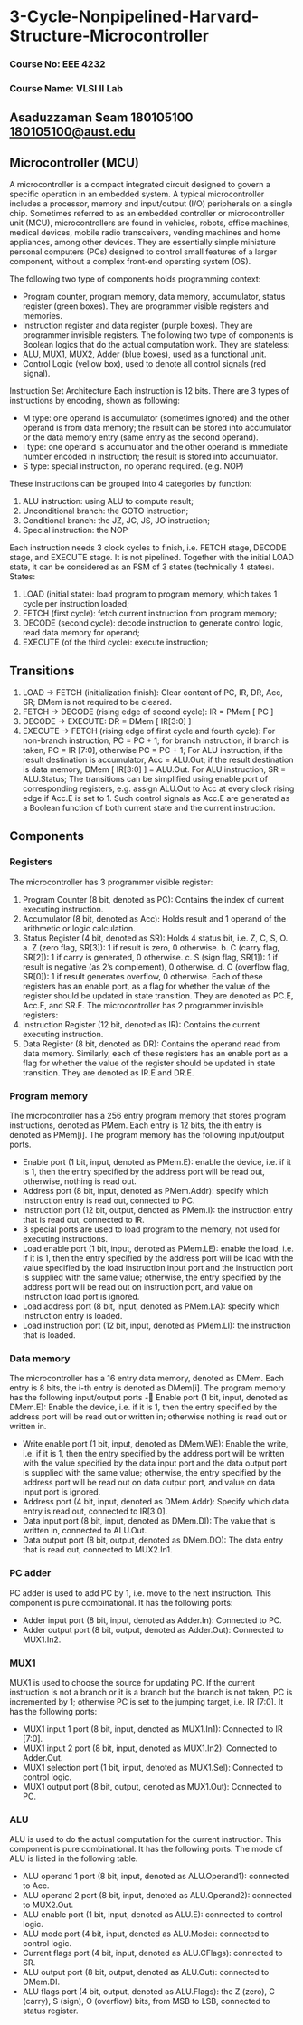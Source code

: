 # 3-Cycle-Nonpipelined-Harvard-Structure-Microcontroller

### Course No:  EEE 4232
### Course Name:  VLSI II Lab

## Asaduzzaman Seam  180105100  180105100@aust.edu

## Microcontroller (MCU)
A microcontroller is a  compact integrated circuit designed to govern a specific operation in  an embedded  system.  A  typical  microcontroller  includes  a  processor,  memory  and input/output (I/O) peripherals on a single chip.
Sometimes  referred  to  as  an  embedded  controller  or  microcontroller  unit  (MCU), microcontrollers are found in vehicles, robots, office machines, medical devices, mobile radio transceivers, vending machines and home appliances,  among other devices. They are  essentially  simple  miniature  personal  computers  (PCs)  designed  to  control  small features of a larger component, without a complex front-end operating system (OS).

The following two type of components holds programming context:
- Program  counter,  program  memory,  data  memory,  accumulator,  status  register (green boxes). They are programmer visible registers and memories.
- Instruction register and data register (purple boxes). They are programmer invisible registers.
The following two type of  components is Boolean logics that do the actual computation work. They are stateless:
- ALU, MUX1, MUX2, Adder (blue boxes), used as a functional unit.
- Control Logic (yellow box), used to denote all control signals (red signal).

Instruction Set Architecture
Each  instruction  is  12  bits.  There  are  3  types  of  instructions  by  encoding,  shown  as following:
- M type: one operand is accumulator (sometimes ignored) and the other operand is from data memory; the result can be stored into accumulator or  the data memory entry (same entry as the second operand).
- I type:  one operand is accumulator and the other operand is immediate number encoded in instruction; the result is stored into accumulator.
- S type: special instruction, no operand required. (e.g. NOP)

These instructions can be grouped into 4 categories by function:
1. ALU instruction: using ALU to compute result;
2. Unconditional branch: the GOTO instruction;
3. Conditional branch: the JZ, JC, JS, JO instruction;
4. Special instruction: the NOP

Each instruction needs 3 clock cycles to finish, i.e. FETCH stage, DECODE stage, and EXECUTE  stage.  It  is  not  pipelined.  Together  with  the  initial  LOAD state,  it  can  be considered as an FSM of 3 states (technically 4 states). States:
1. LOAD (initial state): load program to program memory, which takes 1 cycle per instruction loaded;
2. FETCH (first cycle): fetch current instruction from program memory;
3. DECODE (second cycle):  decode instruction to generate control logic, read data memory for operand;
4. EXECUTE (of the third cycle): execute instruction;

## Transitions
1.  LOAD →  FETCH (initialization finish): Clear content of PC, IR, DR, Acc, SR; DMem is not required to be cleared.
2.  FETCH → DECODE (rising edge of second cycle): IR = PMem [ PC ]
3.  DECODE → EXECUTE: DR = DMem [ IR[3:0] ]
4.  EXECUTE → FETCH (rising edge of first cycle and fourth cycle): For non-branch instruction, PC = PC + 1; for branch instruction, if branch is taken, PC = IR [7:0], otherwise PC = PC + 1; For ALU instruction, if the result destination is accumulator, Acc = ALU.Out; if the result destination is data memory, DMem [ IR[3:0] ] = ALU.Out. For ALU instruction, SR = ALU.Status; The transitions can be simplified using enable port of corresponding registers, e.g. assign ALU.Out  to  Acc  at every clock rising edge if  Acc.E  is set to  1. Such control signals as Acc.E  are  generated  as  a  Boolean  function  of  both  current  state  and  the  current instruction.

## Components

### Registers
The microcontroller has 3 programmer visible register:
1.  Program Counter (8 bit, denoted as PC): Contains the index of current executing instruction.
2.  Accumulator (8 bit, denoted as Acc):  Holds result and 1 operand of the arithmetic or logic calculation.
3.  Status Register (4 bit, denoted as SR): Holds 4 status bit, i.e. Z, C, S, O.
a.  Z (zero flag, SR[3]): 1 if result is zero, 0 otherwise.
b.  C (carry flag, SR[2]): 1 if carry is generated, 0 otherwise.
c.  S  (sign  flag,  SR[1]):  1  if  result  is  negative  (as  2’s  complement),  0 otherwise.
d.  O (overflow flag, SR[0]): 1 if result generates overflow, 0 otherwise.
Each of these registers has an enable port, as a flag for whether the value of the register should be updated in state transition. They are denoted as PC.E, Acc.E, and SR.E.
The microcontroller has 2 programmer invisible registers:
1.  Instruction  Register  (12  bit,  denoted  as  IR):  Contains  the  current  executing instruction.
2.  Data  Register  (8  bit,  denoted  as  DR):  Contains  the  operand  read  from  data memory.
Similarly, each of these registers has an enable port as a flag for whether the value of the 
register should be updated in state transition. They are denoted as IR.E and DR.E.

### Program memory
The microcontroller has a 256 entry program memory that stores program instructions, denoted as  PMem. Each entry is 12 bits, the ith entry is denoted as  PMem[i]. The program memory has the following input/output ports.
- Enable port (1 bit, input, denoted as PMem.E): enable the device, i.e. if it is 1, then the entry specified by the address port will be read out, otherwise, nothing is read out.
- Address port (8 bit, input, denoted as PMem.Addr): specify which instruction entry is read out, connected to PC.
- Instruction port  (12 bit, output, denoted as  PMem.I): the instruction entry that is read out, connected to IR. 
- 3 special ports are used to load program to  the memory, not used for executing instructions.
- Load enable port (1 bit, input, denoted as PMem.LE): enable the load, i.e. if it is 1, then the entry specified by the address port will be load with the value specified by the load instruction input port and the instruction  port is supplied with the same value;  otherwise,  the  entry  specified  by  the  address  port  will  be  read  out  on instruction port, and value on instruction load port is ignored.
- Load address port  (8 bit, input, denoted as PMem.LA): specify which instruction entry is loaded.
- Load instruction port  (12 bit, input, denoted as PMem.LI): the instruction that is loaded.

### Data memory
The microcontroller has a 16 entry data memory, denoted as DMem. Each entry is 8 bits, the i-th entry is denoted as DMem[i]. The program memory has the following input/output ports -  Enable port (1 bit, input, denoted as DMem.E): Enable the device, i.e. if it is 1, then the  entry  specified  by  the  address  port  will  be  read  out  or  written  in;  otherwise nothing is read out or written in.
- Write enable port (1 bit, input, denoted as DMem.WE): Enable the write, i.e. if it is  1,  then  the  entry  specified  by  the  address  port  will  be  written  with  the  value specified by the data  input port and the data output port is supplied with the same value; otherwise, the entry specified by the address port will be read out on data output port, and value on data input port is ignored.
- Address port (4 bit, input, denoted as DMem.Addr): Specify which data entry is read out, connected to IR[3:0].
- Data input port (8 bit, input, denoted as DMem.DI):  The value that is written in, connected to ALU.Out.
- Data output port (8 bit, output, denoted as DMem.DO):  The data entry that is read out, connected to MUX2.In1.

### PC adder
PC adder is used to add PC by 1, i.e. move to the next instruction. This component is pure combinational. It has the following ports:
- Adder input port (8 bit, input, denoted as Adder.In): Connected to PC.
- Adder output port (8 bit, output, denoted as Adder.Out): Connected to MUX1.In2.

### MUX1
MUX1 is used to choose the source for updating PC. If the current instruction is not a branch or it is a branch but the branch is not taken, PC is incremented by 1; otherwise PC is set to the jumping target, i.e. IR [7:0]. It has the following ports:
- MUX1 input 1 port (8 bit, input, denoted as MUX1.In1): Connected to IR [7:0].
- MUX1 input 2 port (8 bit, input, denoted as MUX1.In2): Connected to Adder.Out.
- MUX1 selection port  (1 bit, input, denoted as MUX1.Sel):  Connected to control logic.
- MUX1 output port (8 bit, output, denoted as MUX1.Out): Connected to PC.

### ALU
ALU is used to do the actual computation for the current instruction. This component is pure combinational. It has the following ports. The mode of ALU is listed in the following table.
- ALU operand 1 port (8 bit, input, denoted as ALU.Operand1): connected to Acc.
- ALU  operand  2  port  (8  bit,  input,  denoted  as  ALU.Operand2):  connected  to MUX2.Out.
- ALU enable port (1 bit, input, denoted as ALU.E): connected to control logic.
- ALU mode port (4 bit, input, denoted as ALU.Mode): connected to control logic.
- Current flags port (4 bit, input, denoted as ALU.CFlags): connected to SR.
- ALU output port (8 bit, output, denoted as ALU.Out): connected to DMem.DI.
- ALU flags port  (4 bit, output, denoted as ALU.Flags): the Z (zero), C (carry), S (sign), O (overflow) bits, from MSB to LSB, connected to status register.
